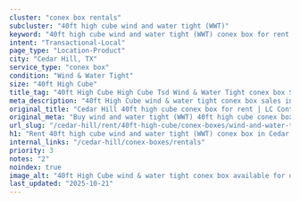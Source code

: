 ```yaml
---
cluster: "conex box rentals"
subcluster: "40ft high cube wind and water tight (WWT)"
keyword: "40ft high cube wind and water tight (WWT) conex box for rent Cedar Hill, TX"
intent: "Transactional-Local"
page_type: "Location-Product"
city: "Cedar Hill, TX"
service_type: "conex box"
condition: "Wind & Water Tight"
size: "40ft High Cube"
title_tag: "40ft High Cube High Cube Tsd Wind & Water Tight conex box Sales in Cedar Hill | LC Container"
meta_description: "40ft High Cube wind & water tight conex box sales in Cedar Hill. High cube containers with extra height. Fast delivery, competitive pricing. Serving conex boxes area. Quote ID: 6VE. Call (214) 524-4168 for your free quote today."
original_title: "Cedar Hill 40ft high cube conex box for rent | LC Container"
original_meta: "Buy wind and water tight (WWT) 40ft high cube conex box rent with local delivery in Cedar Hill, TX. LC Container — local Since 2003. Request a fast quote today."
url_slug: "/cedar-hill/rent/40ft-high-cube/conex-boxes/wind-and-water-tight-wwt"
h1: "Rent 40ft high cube wind and water tight (WWT) conex box in Cedar Hill"
internal_links: "/cedar-hill/conex-boxes/rentals"
priority: 3
notes: "2"
noindex: true
image_alt: "40ft High Cube wind & water tight conex box available for delivery in Cedar Hill"
last_updated: "2025-10-21"
---
```


<!-- TODO: Add unique city/inventory copy, images, and internal links here. -->
